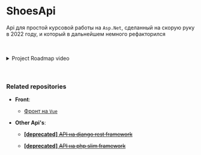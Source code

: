 # ShoesApi

Api для простой курсовой работы на `Asp.Net`, сделанный на скорую руку в 2022 году, и который в дальнейшем немного рефакторился

<br>
<br>

<details><summary> Project Roadmap video</summary>

## Project roadmap
https://user-images.githubusercontent.com/86796337/212557182-585bd91e-7acc-427d-bcf6-12c12cfadf95.mp4

</details>

<br>
<br>

### Related repositories

- **Front**:
  
  - [Фронт на `Vue`](https://github.com/Skye7012/shoes-front)

- **Other Api's**:
  
  - [**[deprecated]** ~~API на django rest framework~~](https://github.com/Skye7012/shoes-django-api)
  
  - [**[deprecated]** ~~API на php slim framework~~](https://github.com/Skye7012/shoes-api-slim)
